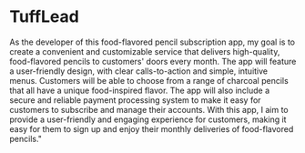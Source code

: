 # TuffLead
As the developer of this food-flavored pencil subscription app, my goal is to create a convenient and customizable service that delivers high-quality, food-flavored pencils to customers' doors every month. The app will feature a user-friendly design, with clear calls-to-action and simple, intuitive menus. Customers will be able to choose from a range of charcoal pencils that all have a unique food-inspired flavor. The app will also include a secure and reliable payment processing system to make it easy for customers to subscribe and manage their accounts. With this app, I aim to provide a user-friendly and engaging experience for customers, making it easy for them to sign up and enjoy their monthly deliveries of food-flavored pencils."
